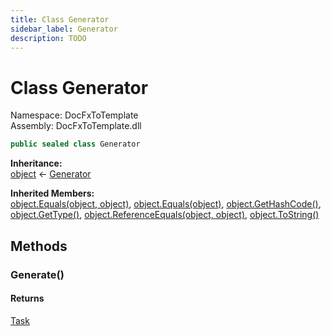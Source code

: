 ```yaml
---
title: Class Generator
sidebar_label: Generator
description: TODO
---
```


# Class Generator
Namespace: DocFxToTemplate   
Assembly: DocFxToTemplate.dll
    
   

```csharp title="T:\Projekty\DocFxToTemplate\src\DocFxToTemplate\Generator.cs#15" 
public sealed class Generator
```

**Inheritance:**   
[object](https://learn.microsoft.com/dotnet/api/system.object) &lt;- 
[Generator](../DocFxToTemplate/Generator)   

**Inherited Members:**   
[object.Equals(object, object)](https://learn.microsoft.com/dotnet/api/system.object.equals#system-object-equals(system-object-system-object)), [object.Equals(object)](https://learn.microsoft.com/dotnet/api/system.object.equals#system-object-equals(system-object)), [object.GetHashCode()](https://learn.microsoft.com/dotnet/api/system.object.gethashcode), [object.GetType()](https://learn.microsoft.com/dotnet/api/system.object.gettype), [object.ReferenceEquals(object, object)](https://learn.microsoft.com/dotnet/api/system.object.referenceequals), [object.ToString()](https://learn.microsoft.com/dotnet/api/system.object.tostring)   

   

   

   

## Methods
### Generate()
   

#### Returns
 [Task](https://learn.microsoft.com/dotnet/api/system.threading.tasks.task)    
   

   

   

   

   